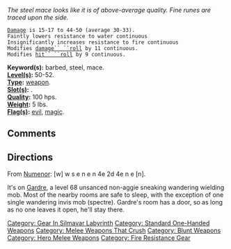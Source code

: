 *The steel mace looks like it is of above-average quality. Fine runes
are traced upon the side.*

[`Damage`](Melee_Weapon_Values.md "wikilink")` is 15-17 to 44-50 (average 30-33).`  
`Faintly lowers resistance to water continuous`  
`Insignificantly increases resistance to fire continuous`  
`Modifies `[`damage`` ``roll`](Damage_Roll.md "wikilink")` by 11 continuous.`  
`Modifies `[`hit`` ``roll`](Hit_Roll.md "wikilink")` by 9 continuous.`

**Keyword(s):** barbed, steel, mace.  
**[Level(s)](Object_Level.md "wikilink"):** 50-52.  
**[Type](:Category:_Object_Types.md "wikilink"):**
[weapon](:Category:_Melee_Weapons.md "wikilink").  
**[Slot(s)](Object_Slots.md "wikilink"):** <wielded>.  
**[Quality](Object_Quality.md "wikilink"):** 100 hps.  
**[Weight](Object_Weight.md "wikilink"):** 5 lbs.  
**[Flag(s)](:Category:_Object_Flags.md "wikilink"):**
[evil](Evil_Flag.md "wikilink"), [magic](Magic_Flag.md "wikilink").  

## Comments

## Directions

From [Numenor](Numenor_The_Lich.md "wikilink"): \[w\] w s e n e n 4e 2d
4e n e \[n\].

It's on [Gardre](Gardre "wikilink"), a level 68 unsanced non-aggie
sneaking wandering wielding mob. Most of the nearby rooms are safe to
sleep, with the exception of one single wandering invis mob (spectre).
Gardre's room has a door, so as long as no one leaves it open, he'll
stay there.

[Category: Gear In Silmavar
Labyrinth](Category:_Gear_In_Silmavar_Labyrinth "wikilink") [Category:
Standard One-Handed
Weapons](Category:_Standard_One-Handed_Weapons "wikilink") [Category:
Melee Weapons That Crush](Category:_Melee_Weapons_That_Crush "wikilink")
[Category: Blunt Weapons](Category:_Blunt_Weapons "wikilink") [Category:
Hero Melee Weapons](Category:_Hero_Melee_Weapons "wikilink") [Category:
Fire Resistance Gear](Category:_Fire_Resistance_Gear "wikilink")
